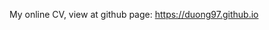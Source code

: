 My online CV, view at github page: <a href="https://duong97.github.io/">https://duong97.github.io</a>
